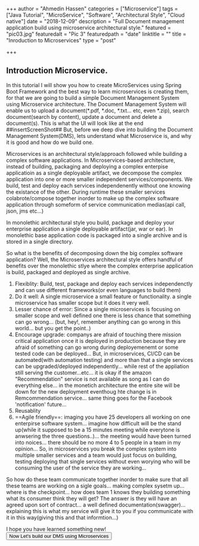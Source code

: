 +++
author = "Ahmedin Hassen"
categories = ["Microservice"]
tags = ["Java Tutorial", "MicroService", "Software", "Architectural Style", "Cloud native"]
date = "2018-12-09"
description = "Full Document management application build using microservice architectural style."
featured = "pic03.jpg"
featuredalt = "Pic 3"
featuredpath = "date"
linktitle = ""
title = "Inroduction to Microservices"
type = "post"

+++

## Introduction Microservice. 

In this tutorial I will show you how to create MicroServices using Spring Boot Framework and the best way to learn microservices is creating them, for that we are going to build a simple Document Management System using Microservice architecture. The Document Management System will enable us to upload a document(*.pdf, *.doc, *.txt... etc, even *.zip), search  document(search by content), update a document and delete a document(s).  This is what the UI will look like at the end ##insertScreenShot##  But, before we deep dive into building the Document Management System(DMS), lets understand what Microservice is, and why it is good and how do we build one.

Microservices is an architectural style/approach followed while building a complex software applications. In Microservices-based architecture, instead of building, packaging and deploying a complex enterpise applicatioin as a single deployable artifact, we decompose the complex application into one or more smaller independent services/components. We build, test and deploy each services independenently without one knowing the existance of the other. During runtime these smaller services colabrote/compose together inorder to make up the complex software application through someform of service communication medias(api call, json, jms etc...)


In monolethic architectural style you build, package and deploy your enterprise application a single deployable artifact(jar, war or ear). In monolethic base application code is packaged into a single archive and is  stored in a single directory.


So what is the benefits of decomposing  down the big complex software application? Well, the Microservices architectural style offers handful of benefits over the monolethic stlye where the complex enterprise application is build, packaged and deployed as single archive.

1. Flexiblity: Build, test, package and deploy each services independenctly and can use different frameworks(or even languages to build them)
2. Do it well: A single microservice a small feature or functionality. a single microservice has smaller scope but it does it very well.
3. Lesser chance of error: Since a single microservices is focusing on smaller scope and well defined one there is less chance that something can go wrong... (but, hey!, remember anything can go wrong in this world... but you get the point..)
4. Encourage upgrade: companys are afraid of touching there mission critical application once it is deployed in production because they are afraid of something can go wrong during deployemenemt or some tested code can be deployed... But, in microservices, CI/CD can be automated(with automation testing) and more than that a single services can be upgraded/deployed independently... while rest of the appliation still serving the customer...etc... it is okay if the amazon "Recommendation" service is not available as song as I can do everything else... in the monetich architecture the entire site will be down for the new deployment eventhoug hte change is in Remcommendation service... same thing goes for the Facebook 'notification' future...
5. Reusablity
6. ==Agile friendly==: imaging you have 25 developers all working on one enterpirse software system... imagine how difficult will be the stand up(while it supposed to be a 15 minutes meeting while everytone is anwsering the three questions..)... the meeting would have been turned into noices... there should be no more 4 to 5 people in a team in my opinion... So, in microservices you break the complex system into multiple smaller services and a team would just focus on building, testing deploying that single services without even worying who will be consuming the user of the service they are working...

So how do these team communicate together inorder to make sure that all these teams are working on a sigle goals... making complex sysetm up... where is the checkpoint... how does team 1 knows they building something what its consumer think they will get?
The answer is they will have an agreed upon sort of contract... a well defined documentation(swagger)... explaining this is what my service will give it to you if you communicate with it in this way(giving this and that informtion...)

I hope you have learned something new! <button name="button" onclick="/projects" class="button">Now Let's build our DMS using Microservices</button>

